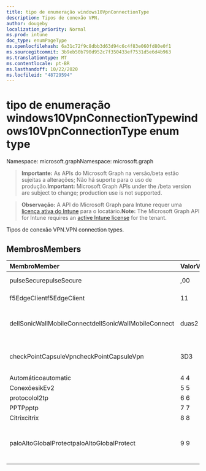 ```yaml
---
title: tipo de enumeração windows10VpnConnectionType
description: Tipos de conexão VPN.
author: dougeby
localization_priority: Normal
ms.prod: intune
doc_type: enumPageType
ms.openlocfilehash: 6a31c72f9c8dbb3d63d94c6c4f83e060fd80e0f1
ms.sourcegitcommit: 3b9eb50b790d952c7f350433ef7531d5e6d4b963
ms.translationtype: MT
ms.contentlocale: pt-BR
ms.lasthandoff: 10/22/2020
ms.locfileid: "48729594"
---
```

# <a name="windows10vpnconnectiontype-enum-type"></a><span data-ttu-id="882ab-103">tipo de enumeração windows10VpnConnectionType</span><span class="sxs-lookup"><span data-stu-id="882ab-103">windows10VpnConnectionType enum type</span></span>

<span data-ttu-id="882ab-104">Namespace: microsoft.graph</span><span class="sxs-lookup"><span data-stu-id="882ab-104">Namespace: microsoft.graph</span></span>

> <span data-ttu-id="882ab-105">**Importante:** As APIs do Microsoft Graph na versão/beta estão sujeitas a alterações; Não há suporte para o uso de produção.</span><span class="sxs-lookup"><span data-stu-id="882ab-105">**Important:** Microsoft Graph APIs under the /beta version are subject to change; production use is not supported.</span></span>

> <span data-ttu-id="882ab-106">**Observação:** A API do Microsoft Graph para Intune requer uma [licença ativa do Intune](https://go.microsoft.com/fwlink/?linkid=839381) para o locatário.</span><span class="sxs-lookup"><span data-stu-id="882ab-106">**Note:** The Microsoft Graph API for Intune requires an [active Intune license](https://go.microsoft.com/fwlink/?linkid=839381) for the tenant.</span></span>

<span data-ttu-id="882ab-107">Tipos de conexão VPN.</span><span class="sxs-lookup"><span data-stu-id="882ab-107">VPN connection types.</span></span>

## <a name="members"></a><span data-ttu-id="882ab-108">Membros</span><span class="sxs-lookup"><span data-stu-id="882ab-108">Members</span></span>
|<span data-ttu-id="882ab-109">Membro</span><span class="sxs-lookup"><span data-stu-id="882ab-109">Member</span></span>|<span data-ttu-id="882ab-110">Valor</span><span class="sxs-lookup"><span data-stu-id="882ab-110">Value</span></span>|<span data-ttu-id="882ab-111">Descrição</span><span class="sxs-lookup"><span data-stu-id="882ab-111">Description</span></span>|
|:---|:---|:---|
|<span data-ttu-id="882ab-112">pulseSecure</span><span class="sxs-lookup"><span data-stu-id="882ab-112">pulseSecure</span></span>|<span data-ttu-id="882ab-113">,0</span><span class="sxs-lookup"><span data-stu-id="882ab-113">0</span></span>|<span data-ttu-id="882ab-114">Pulso seguro.</span><span class="sxs-lookup"><span data-stu-id="882ab-114">Pulse Secure.</span></span>|
|<span data-ttu-id="882ab-115">f5EdgeClient</span><span class="sxs-lookup"><span data-stu-id="882ab-115">f5EdgeClient</span></span>|<span data-ttu-id="882ab-116">1</span><span class="sxs-lookup"><span data-stu-id="882ab-116">1</span></span>|<span data-ttu-id="882ab-117">Cliente de borda F5.</span><span class="sxs-lookup"><span data-stu-id="882ab-117">F5 Edge Client.</span></span>|
|<span data-ttu-id="882ab-118">dellSonicWallMobileConnect</span><span class="sxs-lookup"><span data-stu-id="882ab-118">dellSonicWallMobileConnect</span></span>|<span data-ttu-id="882ab-119">duas</span><span class="sxs-lookup"><span data-stu-id="882ab-119">2</span></span>|<span data-ttu-id="882ab-120">Conexão móvel Dell SonicWALL.</span><span class="sxs-lookup"><span data-stu-id="882ab-120">Dell SonicWALL Mobile Connection.</span></span>|
|<span data-ttu-id="882ab-121">checkPointCapsuleVpn</span><span class="sxs-lookup"><span data-stu-id="882ab-121">checkPointCapsuleVpn</span></span>|<span data-ttu-id="882ab-122">3D</span><span class="sxs-lookup"><span data-stu-id="882ab-122">3</span></span>|<span data-ttu-id="882ab-123">Verificar VPN de cápsula de ponto.</span><span class="sxs-lookup"><span data-stu-id="882ab-123">Check Point Capsule VPN.</span></span>|
|<span data-ttu-id="882ab-124">Automático</span><span class="sxs-lookup"><span data-stu-id="882ab-124">automatic</span></span>|<span data-ttu-id="882ab-125">4 </span><span class="sxs-lookup"><span data-stu-id="882ab-125">4</span></span>|<span data-ttu-id="882ab-126">Automático.</span><span class="sxs-lookup"><span data-stu-id="882ab-126">Automatic.</span></span>|
|<span data-ttu-id="882ab-127">Conexões</span><span class="sxs-lookup"><span data-stu-id="882ab-127">ikEv2</span></span>|<span data-ttu-id="882ab-128">5 </span><span class="sxs-lookup"><span data-stu-id="882ab-128">5</span></span>|<span data-ttu-id="882ab-129">Conexões.</span><span class="sxs-lookup"><span data-stu-id="882ab-129">IKEv2.</span></span>|
|<span data-ttu-id="882ab-130">protocolo</span><span class="sxs-lookup"><span data-stu-id="882ab-130">l2tp</span></span>|<span data-ttu-id="882ab-131">6 </span><span class="sxs-lookup"><span data-stu-id="882ab-131">6</span></span>|<span data-ttu-id="882ab-132">Protocolo.</span><span class="sxs-lookup"><span data-stu-id="882ab-132">L2TP.</span></span>|
|<span data-ttu-id="882ab-133">PPTP</span><span class="sxs-lookup"><span data-stu-id="882ab-133">pptp</span></span>|<span data-ttu-id="882ab-134">7 </span><span class="sxs-lookup"><span data-stu-id="882ab-134">7</span></span>|<span data-ttu-id="882ab-135">PPTP.</span><span class="sxs-lookup"><span data-stu-id="882ab-135">PPTP.</span></span>|
|<span data-ttu-id="882ab-136">Citrix</span><span class="sxs-lookup"><span data-stu-id="882ab-136">citrix</span></span>|<span data-ttu-id="882ab-137">8 </span><span class="sxs-lookup"><span data-stu-id="882ab-137">8</span></span>|<span data-ttu-id="882ab-138">Citrix.</span><span class="sxs-lookup"><span data-stu-id="882ab-138">Citrix.</span></span>|
|<span data-ttu-id="882ab-139">paloAltoGlobalProtect</span><span class="sxs-lookup"><span data-stu-id="882ab-139">paloAltoGlobalProtect</span></span>|<span data-ttu-id="882ab-140">9 </span><span class="sxs-lookup"><span data-stu-id="882ab-140">9</span></span>|<span data-ttu-id="882ab-141">GlobalProtect de redes de Palo Alto.</span><span class="sxs-lookup"><span data-stu-id="882ab-141">Palo Alto Networks GlobalProtect.</span></span>|





